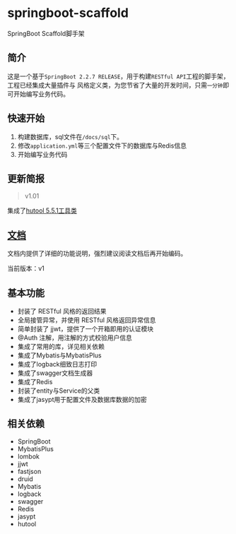 # springboot-scaffold

SpringBoot Scaffold脚手架

## 简介

这是一个基于`SpringBoot 2.2.7 RELEASE`，用于构建`RESTful API`工程的脚手架，工程已经集成大量插件与
风格定义类，为您节省了大量的开发时间，只需`一分钟`即可开始编写业务代码。

## 快速开始

1. 构建数据库，sql文件在`/docs/sql`下。
2. 修改`application.yml`等三个配置文件下的数据库与Redis信息
3. 开始编写业务代码

## 更新简报

> v1.01
>
集成了[hutool 5.5.1工具类](https://hutool.cn/docs/#/)



## [文档](./docs/index.md)

文档内提供了详细的功能说明，强烈建议阅读文档后再开始编码。


当前版本：v1

## 基本功能

- 封装了 RESTful 风格的返回结果
- 全局接管异常，并使用 RESTful 风格返回异常信息
- 简单封装了 jjwt，提供了一个开箱即用的认证模块
- @Auth 注解，用注解的方式校验用户信息
- 集成了常用的库，详见相关依赖
- 集成了Mybatis与MybatisPlus
- 集成了logback细致日志打印
- 集成了swagger文档生成器
- 集成了Redis
- 封装了entity与Service的父类
- 集成了jasypt用于配置文件及数据库数据的加密

## 相关依赖

- SpringBoot
- MybatisPlus
- lombok
- jjwt
- fastjson
- druid
- Mybatis
- logback
- swagger
- Redis
- jasypt
- hutool

